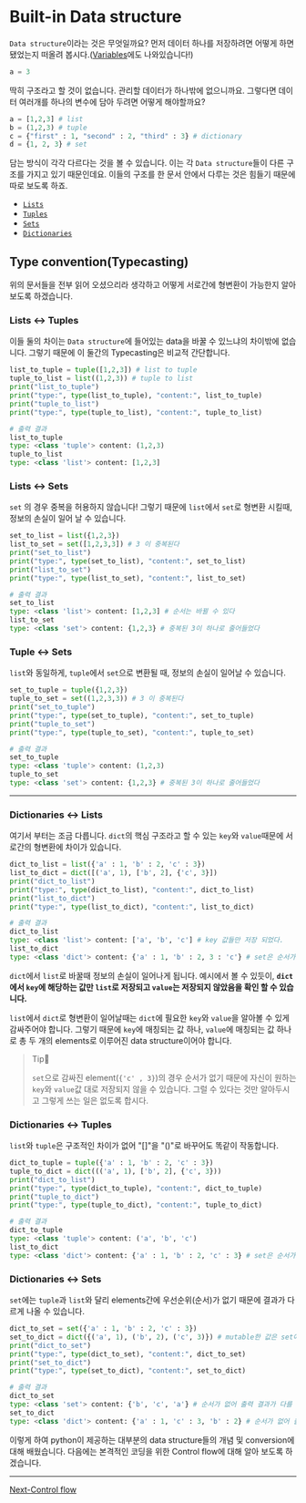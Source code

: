 # Built-in Data structure

`Data structure`이라는 것은 무엇일까요? 먼저 데이터 하나를 저장하려면 어떻게 하면 됐었는지 떠올려 봅시다.([Variables](./Variables.md)에도 나와있습니다!)

```python
a = 3
```

딱히 구조라고 할 것이 없습니다. 관리할 데이터가 하나밖에 없으니까요. 그렇다면 데이터 여러개를 하나의 변수에 담아 두려면 어떻게 해야할까요?

```python
a = [1,2,3] # list
b = (1,2,3) # tuple
c = {"first" : 1, "second" : 2, "third" : 3} # dictionary
d = {1, 2, 3} # set
```

담는 방식이 각각 다르다는 것을 볼 수 있습니다. 이는 각 `Data structure`들이 다른 구조를 가지고 있기 때문인데요. 이들의 구조를 한 문서 안에서 다루는 것은 힘들기 때문에 따로 보도록 하죠.

- [`Lists`](./Lists.md)
- [`Tuples`](./Tuples.md)
- [`Sets`](./Sets.md)
- [`Dictionaries`](./Dictionaries.md)

## Type convention(Typecasting)

위의 문서들을 전부 읽어 오셨으리라 생각하고 어떻게 서로간에 형변환이 가능한지 알아보도록 하겠습니다.

### Lists ↔ Tuples

이들 둘의 차이는 `Data structure`에 들어있는 data을 바꿀 수 있느냐의 차이밖에 없습니다. 그렇기 때문에 이 둘간의 Typecasting은 비교적 간단합니다.

```python
list_to_tuple = tuple([1,2,3]) # list to tuple
tuple_to_list = list((1,2,3)) # tuple to list
print("list_to_tuple")
print("type:", type(list_to_tuple), "content:", list_to_tuple)
print("tuple_to_list")
print("type:", type(tuple_to_list), "content:", tuple_to_list)
```

```python
# 출력 결과
list_to_tuple
type: <class 'tuple'> content: (1,2,3)
tuple_to_list
type: <class 'list'> content: [1,2,3]
```

### Lists ↔ Sets

`set` 의 경우 중복을 허용하지 않습니다! 그렇기 때문에 `list`에서 `set`로 형변환 시킬때, 정보의 손실이 일어 날 수 있습니다.

```python
set_to_list = list({1,2,3})
list_to_set = set([1,2,3,3]) # 3 이 중복된다
print("set_to_list")
print("type:", type(set_to_list), "content:", set_to_list)
print("list_to_set")
print("type:", type(list_to_set), "content:", list_to_set)
```

```python
# 출력 결과
set_to_list
type: <class 'list'> content: [1,2,3] # 순서는 바뀔 수 있다
list_to_set
type: <class 'set'> content: {1,2,3} # 중복된 3이 하나로 줄어들었다
```

### Tuple ↔ Sets

`list`와 동일하게, `tuple`에서 `set`으로 변환될 때, 정보의 손실이 일어날 수 있습니다.

```python
set_to_tuple = tuple({1,2,3})
tuple_to_set = set((1,2,3,3)) # 3 이 중복된다
print("set_to_tuple")
print("type:", type(set_to_tuple), "content:", set_to_tuple)
print("tuple_to_set")
print("type:", type(tuple_to_set), "content:", tuple_to_set)
```

```python
# 출력 결과
set_to_tuple
type: <class 'tuple'> content: (1,2,3)
tuple_to_set
type: <class 'set'> content: {1,2,3} # 중복된 3이 하나로 줄어들었다
```

---

### Dictionaries ↔ Lists

여기서 부터는 조금 다릅니다. `dict`의 핵심 구조라고 할 수 있는 `key`와 `value`때문에 서로간의 형변환에 차이가 있습니다.

```python
dict_to_list = list({'a' : 1, 'b' : 2, 'c' : 3}) 
list_to_dict = dict([('a', 1), ['b', 2], {'c', 3}])
print("dict_to_list")
print("type:", type(dict_to_list), "content:", dict_to_list)
print("list_to_dict")
print("type:", type(list_to_dict), "content:", list_to_dict)
```

```python
# 출력 결과
dict_to_list
type: <class 'list'> content: ['a', 'b', 'c'] # key 값들만 저장 되었다.
list_to_dict
type: <class 'dict'> content: {'a' : 1, 'b' : 2, 3 : 'c'} # set은 순서가 바뀔 수 있다
```

`dict`에서 `list`로 바꿀때 정보의 손실이 일어나게 됩니다. 예시에서 볼 수 있듯이, **`dict`에서 `key`에 해당하는 값만 `list`로 저장되고 `value`는 저장되지 않았음을 확인 할 수 있습니다.**

`list`에서 `dict`로 형변환이 일어날때는 `dict`에 필요한 `key`와 `value`을 알아볼 수 있게 감싸주어야 합니다. 그렇기 때문에 `key`에 매칭되는 값 하나, `value`에 매칭되는 값 하나로 총 두 개의 elements로 이루어진 data structure이어야 합니다. 

> Tip👀
>
> `set`으로 감싸진 element(`{'c' , 3}`)의 경우 순서가 없기 때문에 자신이 원하는 `key`와 `value`값 대로 저장되지 않을 수 있습니다. 그럴 수 있다는 것만 알아두시고 그렇게 쓰는 일은 없도록 합시다.

### Dictionaries ↔ Tuples

`list`와 `tuple`은 구조적인 차이가 없어 "[]"을 "()"로 바꾸어도 똑같이 작동합니다.

```python
dict_to_tuple = tuple({'a' : 1, 'b' : 2, 'c' : 3})
tuple_to_dict = dict((('a', 1), ['b', 2], {'c', 3}))
print("dict_to_list")
print("type:", type(dict_to_tuple), "content:", dict_to_tuple)
print("tuple_to_dict")
print("type:", type(tuple_to_dict), "content:", tuple_to_dict)
```

```python
# 출력 결과
dict_to_tuple
type: <class 'tuple'> content: ('a', 'b', 'c')
list_to_dict
type: <class 'dict'> content: {'a' : 1, 'b' : 2, 'c' : 3} # set은 순서가 바뀔 수 있다
```

### Dictionaries ↔ Sets

`set`에는 `tuple`과 `list`와 달리 elements간에 우선순위(순서)가 없기 때문에 결과가 다르게 나올 수 있습니다.

```python
dict_to_set = set({'a' : 1, 'b' : 2, 'c' : 3})
set_to_dict = dict({('a', 1), ('b', 2), ('c', 3)}) # mutable한 값은 set에 담지 못한다.
print("dict_to_set")
print("type:", type(dict_to_set), "content:", dict_to_set)
print("set_to_dict")
print("type:", type(set_to_dict), "content:", set_to_dict)
```

```python
# 출력 결과
dict_to_set
type: <class 'set'> content: {'b', 'c', 'a'} # 순서가 없어 출력 결과가 다를 수 있다.
set_to_dict
type: <class 'dict'> content: {'a' : 1, 'c' : 3, 'b' : 2} # 순서가 없어 출력 결과가 다를 수 있다.
```

이렇게 하여 python이 제공하는 대부분의 data structure들의 개념 및 conversion에 대해 배웠습니다. 다음에는 본격적인 코딩을 위한 Control flow에 대해 알아 보도록 하겠습니다.

---

[Next-Control flow](./Control-flow.md)